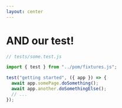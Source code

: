 ```yaml
---
layout: center
---
```


# AND our test!


```js {1,5-7}
// tests/some.test.js

import { test } from "../pom/fixtures.js";

test("getting started", ({ app }) => {
  await app.somePage.doSomething();
  await app.another.doSomethingElse();
  // ...
});
```
